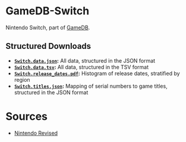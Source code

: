 # GameDB-Switch
Nintendo Switch, part of [GameDB](https://github.com/niemasd/GameDB).

## Structured Downloads
* **[`Switch.data.json`](https://github.com/niemasd/GameDB-Switch/releases/latest/download/Switch.data.json):** All data, structured in the JSON format
* **[`Switch.data.tsv`](https://github.com/niemasd/GameDB-Switch/releases/latest/download/Switch.data.tsv):** All data, structured in the TSV format
* **[`Switch.release_dates.pdf`](https://github.com/niemasd/GameDB-Switch/releases/latest/download/Switch.release_dates.pdf):** Histogram of release dates, stratified by region
* **[`Switch.titles.json`](https://github.com/niemasd/GameDB-Switch/releases/latest/download/Switch.titles.json):** Mapping of serial numbers to game titles, structured in the JSON format

# Sources
* [Nintendo Revised](https://twitter.com/NintendoRe89683)

